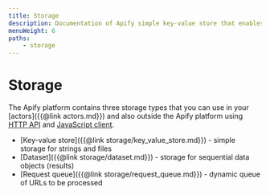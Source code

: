```yaml
---
title: Storage
description: Documentation of Apify simple key-value store that enables storage of Actor inputs and results.
menuWeight: 6
paths:
    - storage
---
```


# [](./storage)Storage

The Apify platform contains three storage types that you can use in your [actors]({{@link actors.md}}) and also outside the Apify platform using [HTTP API](https://docs.apify.com/api/v2) and [JavaScript client](https://docs.apify.com/api/apify-client-js/latest).

*   [Key-value store]({{@link storage/key_value_store.md}}) - simple storage for strings and files
*   [Dataset]({{@link storage/dataset.md}}) - storage for sequential data objects (results)
*   [Request queue]({{@link storage/request_queue.md}}) - dynamic queue of URLs to be processed

